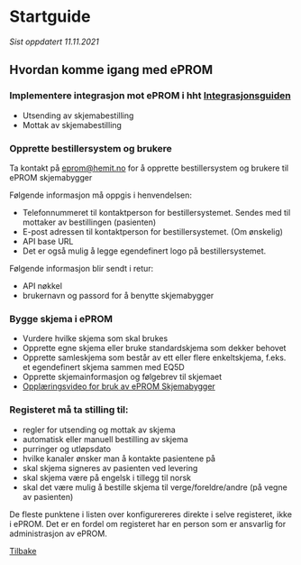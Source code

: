 # Startguide

*Sist oppdatert 11.11.2021*

## Hvordan komme igang med ePROM

### Implementere integrasjon mot ePROM i hht [Integrasjonsguiden](Integrasjonsguide)
-	Utsending av skjemabestilling
-	Mottak av skjemabestilling

### Opprette bestillersystem og brukere

Ta kontakt på <eprom@hemit.no> for å opprette bestillersystem og brukere til ePROM skjemabygger

Følgende informasjon må oppgis i henvendelsen:
- Telefonnummeret til kontaktperson for bestillersystemet. Sendes med til mottaker av bestillingen (pasienten)
- E-post adressen til kontaktperson for bestillersystemet. (Om ønskelig)
- API base URL
- Det er også mulig å legge egendefinert logo på bestillersystemet. 

Følgende informasjon blir sendt i retur:
- API nøkkel
- brukernavn og passord for å benytte skjemabygger


### Bygge skjema i ePROM
- Vurdere hvilke skjema som skal brukes
-	Opprette egne skjema eller bruke standardskjema som dekker behovet
-	Opprette samleskjema som består av ett eller flere enkeltskjema, f.eks. et egendefinert skjema sammen med EQ5D
-	Opprette skjemainformasjon og følgebrev til skjemaet
- [Opplæringsvideo for bruk av ePROM Skjemabygger](https://youtu.be/3vMOpnLnQ80)


### Registeret må ta stilling til:
- regler for utsending og mottak av skjema
- automatisk eller manuell bestilling av skjema
- purringer og utløpsdato
- hvilke kanaler ønsker man å kontakte pasientene på
- skal skjema signeres av pasienten ved levering
- skal skjema være på engelsk i tillegg til norsk
- skal det være mulig å bestille skjema til verge/foreldre/andre (på vegne av pasienten)

De fleste punktene i listen over konfigurereres direkte i selve registeret, ikke i ePROM. Det er en fordel om registeret har en person som er ansvarlig for administrasjon av ePROM.

[Tilbake](./)
